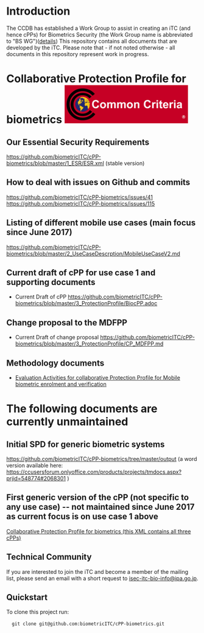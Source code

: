 # Introduction 
The CCDB has established a Work Group to assist in creating an iTC (and hence cPPs) for Biometrics Security (the Work Group name is abbreviated to "BS WG")([details](https://www.commoncriteriaportal.org/communities/Bio.cfm)) This repository contains all documents that are developed by the iTC. Please note that - if not noted otherwise - all documents in this repository represent work in progress. 

# Collaborative Protection Profile for biometrics ![cclogo](https://github.com/biometricITC/cPP-biometrics/blob/master/output/images/cclogo.png "cPP development")

## Our Essential Security Requirements 
https://github.com/biometricITC/cPP-biometrics/blob/master/1_ESR/ESR.xml (stable version)

## How to deal with issues on Github and commits
https://github.com/biometricITC/cPP-biometrics/issues/41 
https://github.com/biometricITC/cPP-biometrics/issues/115

## Listing of different mobile use cases (main focus since June 2017)
https://github.com/biometricITC/cPP-biometrics/blob/master/2_UseCaseDescrption/MobileUseCaseV2.md

## Current draft of cPP for use case 1 and supporting documents
- Current Draft of cPP https://github.com/biometricITC/cPP-biometrics/blob/master/3_ProtectionProfile/BiocPP.adoc 

## Change proposal to the MDFPP
- Current Draft of change proposal https://github.com/biometricITC/cPP-biometrics/blob/master/3_ProtectionProfile/CP_MDFPP.md 

## Methodology documents
- [Evaluation Activities for collaborative Protection Profile for Mobile biometric enrolment and verification](https://github.com/biometricITC/cPP-biometrics/blob/master/4_Methodology/BS%20SD.md)

# The following documents are currently unmaintained

## Initial SPD for generic biometric systems
https://github.com/biometricITC/cPP-biometrics/tree/master/output (a word version available here: https://ccusersforum.onlyoffice.com/products/projects/tmdocs.aspx?prjid=548774#2068301 )

## First generic version of the cPP (not specific to any use case) -- not maintained since June 2017 as current focus is on use case 1 above
[Collaborative Protection Profile for biometrics (this XML contains all three cPPs) ](https://github.com/biometricITC/cPP-biometrics/blob/master/input/biometricCPP.xml)

## Technical Community
If you are interested to join the iTC and become a member of the mailing list, please send an email with a short request to isec-itc-bio-info@ipa.go.jp.


## Quickstart
To clone this project run:

````
  git clone git@github.com:biometricITC/cPP-biometrics.git
````

